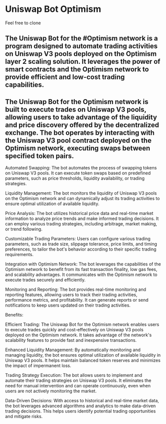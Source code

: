 # Uniswap Bot Optimism
Feel free to clone  

The Uniswap Bot for the #Optimism network is a program designed to automate trading activities on Uniswap V3 pools deployed on the Optimism layer 2 scaling solution. It leverages the power of smart contracts and the Optimism network to provide efficient and low-cost trading capabilities.
-----------------------------
The Uniswap Bot for the Optimism network is built to execute trades on Uniswap V3 pools, allowing users to take advantage of the liquidity and price discovery offered by the decentralized exchange. The bot operates by interacting with the Uniswap V3 pool contract deployed on the Optimism network, executing swaps between specified token pairs.
-------------------------------
Automated Swapping: The bot automates the process of swapping tokens on Uniswap V3 pools. It can execute token swaps based on predefined parameters, such as price thresholds, liquidity availability, or trading strategies.

Liquidity Management: The bot monitors the liquidity of Uniswap V3 pools on the Optimism network and can dynamically adjust its trading activities to ensure optimal utilization of available liquidity.

Price Analysis: The bot utilizes historical price data and real-time market information to analyze price trends and make informed trading decisions. It can employ various trading strategies, including arbitrage, market making, or trend following.

Customizable Trading Parameters: Users can configure various trading parameters, such as trade size, slippage tolerance, price limits, and timing preferences, to tailor the bot's behavior according to their specific trading requirements.

Integration with Optimism Network: The bot leverages the capabilities of the Optimism network to benefit from its fast transaction finality, low gas fees, and scalability advantages. It communicates with the Optimism network to execute trades securely and efficiently.

Monitoring and Reporting: The bot provides real-time monitoring and reporting features, allowing users to track their trading activities, performance metrics, and profitability. It can generate reports or send notifications to keep users updated on their trading activities.

Benefits:

Efficient Trading: The Uniswap Bot for the Optimism network enables users to execute trades quickly and cost-effectively on Uniswap V3 pools deployed on the Optimism network. It takes advantage of the network's scalability features to provide fast and inexpensive transactions.

Enhanced Liquidity Management: By automatically monitoring and managing liquidity, the bot ensures optimal utilization of available liquidity in Uniswap V3 pools. It helps maintain balanced token reserves and minimizes the impact of impermanent loss.

Trading Strategy Execution: The bot allows users to implement and automate their trading strategies on Uniswap V3 pools. It eliminates the need for manual intervention and can operate continuously, even when users are not actively monitoring the market.

Data-Driven Decisions: With access to historical and real-time market data, the bot leverages advanced algorithms and analytics to make data-driven trading decisions. This helps users identify potential trading opportunities and mitigate risks.

